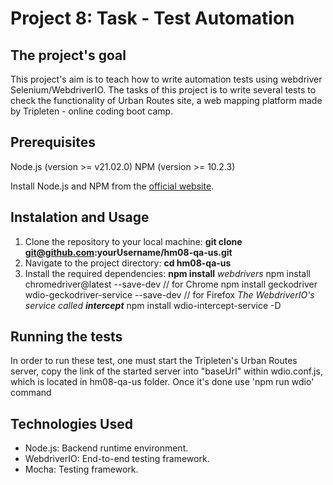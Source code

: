 # Project 8: Task - Test Automation

## The project's goal

This project's aim is to teach how to write automation tests using webdriver Selenium/WebdriverIO. The tasks of this project is to write several tests to check the functionality of Urban Routes site, a web mapping platform made by Tripleten - online coding boot camp.

## Prerequisites

Node.js (version >= v21.02.0)
NPM (version >= 10.2.3)

Install Node.js and NPM from the [official website](https://nodejs.org/en).

## Instalation and Usage

1. Clone the repository to your local machine:
   **git clone git@github.com:yourUsername/hm08-qa-us.git**
2. Navigate to the project directory:
   **cd hm08-qa-us**
3. Install the required dependencies:
   **npm install**
   _webdrivers_
   npm install chromedriver@latest --save-dev // for Chrome
   npm install geckodriver wdio-geckodriver-service --save-dev // for Firefox
   *The WebdriverIO's service called **intercept***
   npm install wdio-intercept-service -D

## Running the tests

In order to run these test, one must start the Tripleten's Urban Routes server, copy the link of the started server into "baseUrl" within wdio.conf.js, which is located in hm08-qa-us folder.
Once it's done use 'npm run wdio' command

## Technologies Used

- Node.js: Backend runtime environment.
- WebdriverIO: End-to-end testing framework.
- Mocha: Testing framework.
